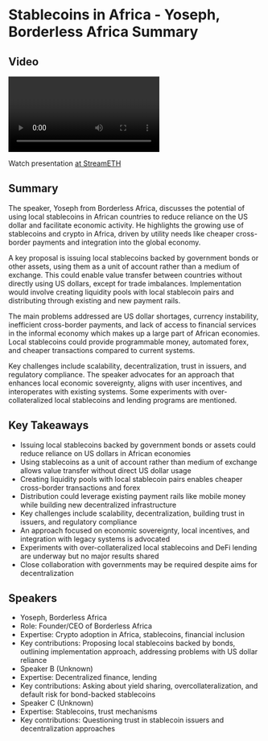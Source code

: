 # Stablecoins in Africa - Yoseph, Borderless Africa Summary

## Video
<video id="video" controls></video>
<script src="https://vod-cdn.lp-playback.studio/raw/jxf4iblf6wlsyor6526t4tcmtmqa/catalyst-vod-com/hls/eebcvkxwzevew5lm/index.m3u8"></script>
<script>
  var video = document.getElementById('video');
  var videoSrc = 'https://vod-cdn.lp-playback.studio/raw/jxf4iblf6wlsyor6526t4tcmtmqa/catalyst-vod-com/hls/eebcvkxwzevew5lm/index.m3u8';
  if (Hls.isSupported()) {
    var hls = new Hls();
    hls.loadSource(videoSrc);
    hls.attachMedia(video);
  }
  else if (video.canPlayType('application/vnd.apple.mpegurl')) {
    video.src = videoSrc;
  }
</script>

Watch presentation [at StreamETH](https://streameth.org/edge_city/watch?session=6724dc73f861dff09521dd73)

## Summary
The speaker, Yoseph from Borderless Africa, discusses the potential of using local stablecoins in African countries to reduce reliance on the US dollar and facilitate economic activity. He highlights the growing use of stablecoins and crypto in Africa, driven by utility needs like cheaper cross-border payments and integration into the global economy.

A key proposal is issuing local stablecoins backed by government bonds or other assets, using them as a unit of account rather than a medium of exchange. This could enable value transfer between countries without directly using US dollars, except for trade imbalances. Implementation would involve creating liquidity pools with local stablecoin pairs and distributing through existing and new payment rails.

The main problems addressed are US dollar shortages, currency instability, inefficient cross-border payments, and lack of access to financial services in the informal economy which makes up a large part of African economies. Local stablecoins could provide programmable money, automated forex, and cheaper transactions compared to current systems.

Key challenges include scalability, decentralization, trust in issuers, and regulatory compliance. The speaker advocates for an approach that enhances local economic sovereignty, aligns with user incentives, and interoperates with existing systems. Some experiments with over-collateralized local stablecoins and lending programs are mentioned.

## Key Takeaways
- Issuing local stablecoins backed by government bonds or assets could reduce reliance on US dollars in African economies
- Using stablecoins as a unit of account rather than medium of exchange allows value transfer without direct US dollar usage
- Creating liquidity pools with local stablecoin pairs enables cheaper cross-border transactions and forex
- Distribution could leverage existing payment rails like mobile money while building new decentralized infrastructure
- Key challenges include scalability, decentralization, building trust in issuers, and regulatory compliance
- An approach focused on economic sovereignty, local incentives, and integration with legacy systems is advocated
- Experiments with over-collateralized local stablecoins and DeFi lending are underway but no major results shared
- Close collaboration with governments may be required despite aims for decentralization

## Speakers
- Yoseph, Borderless Africa
- Role: Founder/CEO of Borderless Africa
- Expertise: Crypto adoption in Africa, stablecoins, financial inclusion
- Key contributions: Proposing local stablecoins backed by bonds, outlining implementation approach, addressing problems with US dollar reliance
- Speaker B (Unknown)
- Expertise: Decentralized finance, lending
- Key contributions: Asking about yield sharing, overcollateralization, and default risk for bond-backed stablecoins
- Speaker C (Unknown)
- Expertise: Stablecoins, trust mechanisms
- Key contributions: Questioning trust in stablecoin issuers and decentralization approaches

